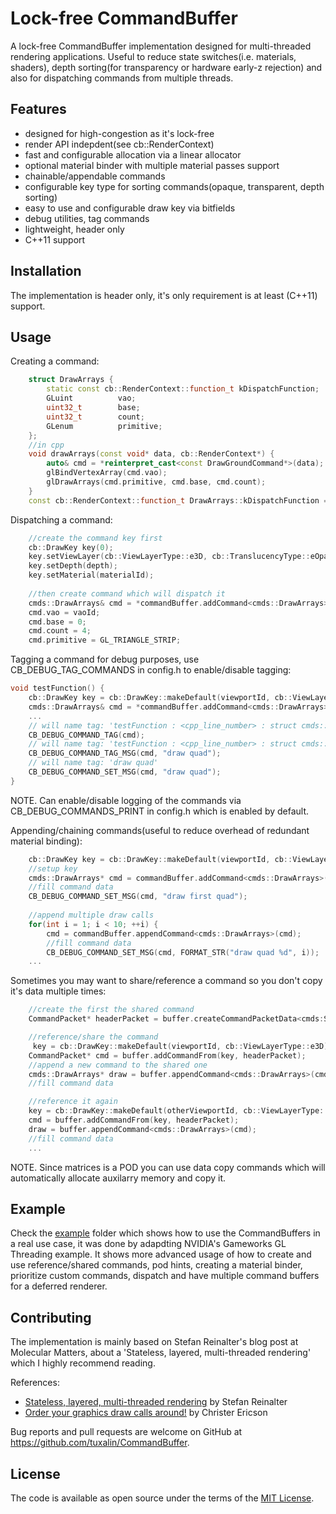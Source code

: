 # Lock-free CommandBuffer
A lock-free CommandBuffer implementation designed for multi-threaded rendering applications. 
Useful to reduce state switches(i.e. materials, shaders), depth sorting(for transparency or hardware early-z rejection) and also for dispatching commands from multiple threads.
## Features
- designed for high-congestion as it's lock-free
- render API indepdent(see cb::RenderContext)
- fast and configurable allocation via a linear allocator 
- optional material binder with multiple material passes support
- chainable/appendable commands
- configurable key type for sorting commands(opaque, transparent, depth sorting)
- easy to use and configurable draw key via bitfields
- debug utilities, tag commands
- lightweight, header only
- C++11 support
	
## Installation

The implementation is header only, it's only requirement is at least (C++11) support.

## Usage

Creating a command:
```cpp
    struct DrawArrays {
        static const cb::RenderContext::function_t kDispatchFunction;
        GLuint          vao;
        uint32_t        base;
        uint32_t        count;
        GLenum          primitive;
    };
    //in cpp
    void drawArrays(const void* data, cb::RenderContext*) {
        auto& cmd = *reinterpret_cast<const DrawGroundCommand*>(data);
        glBindVertexArray(cmd.vao);
        glDrawArrays(cmd.primitive, cmd.base, cmd.count);
    }
    const cb::RenderContext::function_t DrawArrays::kDispatchFunction = &drawArrays;
``` 
Dispatching a command:
```cpp
    //create the command key first
    cb::DrawKey key(0);
    key.setViewLayer(cb::ViewLayerType::e3D, cb::TranslucencyType::eOpaque);
    key.setDepth(depth);
    key.setMaterial(materialId);
    
    //then create command which will dispatch it
    cmds::DrawArrays& cmd = *commandBuffer.addCommand<cmds::DrawArrays>(key);
    cmd.vao = vaoId;
    cmd.base = 0;
    cmd.count = 4;
    cmd.primitive = GL_TRIANGLE_STRIP;
``` 	
Tagging a command for debug purposes, use CB_DEBUG_TAG_COMMANDS in config.h to enable/disable tagging:
```cpp
void testFunction() {
    cb::DrawKey key = cb::DrawKey::makeDefault(viewportId, cb::ViewLayerType::e3D);
    cmds::DrawArrays& cmd = *commandBuffer.addCommand<cmds::DrawArrays>(key);
    ...
    // will name tag: 'testFunction : <cpp_line_number> : struct cmds::DrawArrays * __ptr64'
    CB_DEBUG_COMMAND_TAG(cmd);
    // will name tag: 'testFunction : <cpp_line_number> : struct cmds::DrawArrays * __ptr64 : draw quad'
    CB_DEBUG_COMMAND_TAG_MSG(cmd, "draw quad");
    // will name tag: 'draw quad'
    CB_DEBUG_COMMAND_SET_MSG(cmd, "draw quad");
}
```
NOTE. Can enable/disable logging of the commands via CB_DEBUG_COMMANDS_PRINT in config.h which is enabled by default. 

Appending/chaining commands(useful to reduce overhead of redundant material binding):
```cpp
    cb::DrawKey key = cb::DrawKey::makeDefault(viewportId, cb::ViewLayerType::e3D);
    //setup key
    cmds::DrawArrays* cmd = commandBuffer.addCommand<cmds::DrawArrays>(key);
    //fill command data
    CB_DEBUG_COMMAND_SET_MSG(cmd, "draw first quad");
    
    //append multiple draw calls
    for(int i = 1; i < 10; ++i) {
        cmd = commandBuffer.appendCommand<cmds::DrawArrays>(cmd);
        //fill command data
        CB_DEBUG_COMMAND_SET_MSG(cmd, FORMAT_STR("draw quad %d", i));
    ...
``` 

Sometimes you may want to share/reference a command so you don't copy it's data multiple times:
```cpp
    //create the first the shared command
    CommandPacket* headerPacket = buffer.createCommandPacketData<cmds:SetMatrixCommand>(matrices);

    //reference/share the command
     key = cb::DrawKey::makeDefault(viewportId, cb::ViewLayerType::e3D);
    CommandPacket* cmd = buffer.addCommandFrom(key, headerPacket);
    //append a new command to the shared one
    cmds::DrawArrays* draw = buffer.appendCommand<cmds::DrawArrays>(cmd);
    //fill command data

    //reference it again
    key = cb::DrawKey::makeDefault(otherViewportId, cb::ViewLayerType::e3D);
    cmd = buffer.addCommandFrom(key, headerPacket);
    draw = buffer.appendCommand<cmds::DrawArrays>(cmd);
    //fill command data
    ...
``` 
NOTE. Since matrices is a POD you can use data copy commands which will automatically allocate auxilarry memory and copy it.

## Example

Check the [example](example/) folder which shows how to use the CommandBuffers in a real use case, it was done by adapdting NVIDIA's Gameworks GL Threading example. 
It shows more advanced usage of how to create and use reference/shared commands, pod hints, creating a material binder, prioritize custom commands, dispatch and have multiple command buffers for a deferred renderer.

## Contributing

The implementation is mainly based on Stefan Reinalter's blog post at Molecular Matters, about a 'Stateless, layered, multi-threaded rendering' which I highly recommend reading.  

References:
- [Stateless, layered, multi-threaded rendering](https://blog.molecular-matters.com/2014/11/06/stateless-layered-multi-threaded-rendering-part-1/) by Stefan Reinalter
- [Order your graphics draw calls around!](http://realtimecollisiondetection.net/blog/?p=86) by Christer Ericson

Bug reports and pull requests are welcome on GitHub at https://github.com/tuxalin/CommandBuffer.

## License

The code is available as open source under the terms of the [MIT License](http://opensource.org/licenses/MIT).